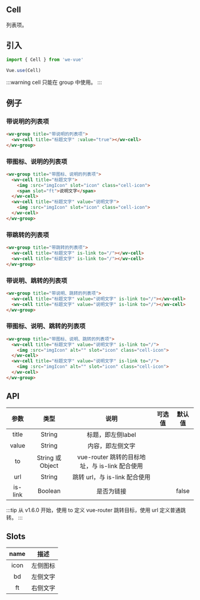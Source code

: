 Cell
---
列表项。

## 引入

```js
import { Cell } from 'we-vue'

Vue.use(Cell)
```
:::warning
cell 只能在 group 中使用。
:::

## 例子

### 带说明的列表项

```html
<wv-group title="带说明的列表项">
  <wv-cell title="标题文字" :value="true"></wv-cell>
</wv-group>
```

### 带图标、说明的列表项

```html
<wv-group title="带图标、说明的列表项">
  <wv-cell title="标题文字">
    <img :src="imgIcon" slot="icon" class="cell-icon">
    <span slot="ft">说明文字</span>
  </wv-cell>
  <wv-cell title="标题文字" value="说明文字">
    <img :src="imgIcon" slot="icon" class="cell-icon">
  </wv-cell>
</wv-group>
```

### 带跳转的列表项

```html
<wv-group title="带跳转的列表项">
  <wv-cell title="标题文字" is-link to="/"></wv-cell>
  <wv-cell title="标题文字" is-link to="/"></wv-cell>
</wv-group>
```

### 带说明、跳转的列表项

```html
<wv-group title="带说明、跳转的列表项">
  <wv-cell title="标题文字" value="说明文字" is-link to="/"></wv-cell>
  <wv-cell title="标题文字" value="说明文字" is-link to="/"></wv-cell>
</wv-group>
```

### 带图标、说明、跳转的列表项

```html
<wv-group title="带图标、说明、跳转的列表项">
  <wv-cell title="标题文字" value="说明文字" is-link to="/">
    <img :src="imgIcon" alt="" slot="icon" class="cell-icon">
  </wv-cell>
  <wv-cell title="标题文字" value="说明文字" is-link to="/">
    <img :src="imgIcon" alt="" slot="icon" class="cell-icon">
  </wv-cell>
</wv-group>
```

## API

|   参数   |   类型    |   说明   | 可选值  |  默认值  |
| :----: | :-----: | :----: | :--: | :---: |
| title  | String  |  标题，即左侧label   |      |       |
| value  | String  |  内容，即左侧文字   |      |       |
| to  | String 或 Object  |  vue-router 跳转的目标地址，与 is-link 配合使用   |      |       |
| url  | String  |  跳转 url，与 is-link 配合使用   |      |       |
| is-link | Boolean | 是否为链接 |      | false |

:::tip
从 v1.6.0 开始，使用 to 定义 vue-router 跳转目标，使用 url 定义普通跳转。
:::

## Slots

|   name   |   描述    |
| :----: | :-----: |
| icon  | 左侧图标  |
| bd  | 左侧文字  |
| ft  | 右侧文字  |
